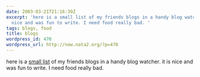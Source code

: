 ```yaml
---
date: 2003-03-21T21:16:39Z
excerpt: 'here is a small list of my friends blogs in a handy blog watcher. it is
  nice and was fun to write. I need food really bad. '
tags: blogs, food
title: blogs
wordpress_id: 470
wordpress_url: http://new.nata2.org/?p=470
---
```


here is a <a href="http://blogs.nata2.org">small list</a> of my friends blogs in a handy blog watcher. it is nice and was fun to write. I need food really bad. 
